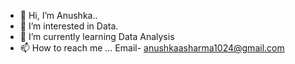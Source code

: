 - 👋 Hi, I’m Anushka..
- 👀 I’m interested in Data.
- 🌱 I’m currently learning Data Analysis
- 📫 How to reach me ...
  Email- anushkaasharma1024@gmail.com

<!---
Anushkasharma1024/Anushkasharma1024 is a ✨ special ✨ repository because its `README.md` (this file) appears on your GitHub profile.
You can click the Preview link to take a look at your changes.
--->
